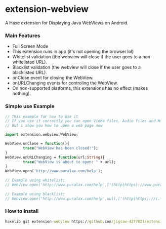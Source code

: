 # extension-webview

A Haxe extension for Displaying Java WebViews on Android.

### Main Features

* Full Screen Mode
* This extension runs in app (it's not opening the browser lol)
* Whitelist validation (the webview will close if the user goes to a non-whitelisted URL).
* Blacklist validation (the webview will close if the user goes to a blacklisted URL).
* onClose event for closing the WebView.
* onURLChanging events for controling the WebView.
* On non-supported platforms, this extensions has no effect (makes nothing).

### Simple use Example

```haxe
// This example for how to use it
// If you use it correctly you can open Video files, Audio files and Html files
// But i show you how to open a web page now

import extension.webview.WebView;

WebView.onClose = function(){
        trace("WebView has been closed!");
}
WebView.onURLChanging = function(url:String){
        trace("WebView is about to open: " + url);
}
WebView.open('http://www.puralax.com/help');
		
// Example using whitelist:
// WebView.open('http://www.puralax.com/help',['(http|https)://www.puralax.com/help(.*)','http://www.sempaigames.com/(.*)']);
		
// Example using blacklist:
// WebView.open('http://www.puralax.com/help',null,['(http|https)://(.*)facebook.com(.*)']);

```

### How to Install

```cmd
haxelib git extension-webview https://github.com/jigsaw-4277821/extension-webview.git
```
